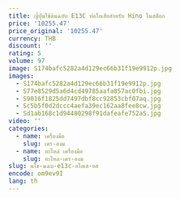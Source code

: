 ```yaml
---
title: ญี่ปุ่นใช้ต้นฉบับ E13C ท่อไอเสียสําหรับ Hino ในสต็อก
price: '10255.47'
price_original: '10255.47'
currency: THB
discount: ''
rating: 5
volume: 97
image: S174bafc5282a4d129ec66b31f19e9912p.jpg
images:
  - S174bafc5282a4d129ec66b31f19e9912p.jpg
  - S77e8529d5a6d4cd49785aafa857ac0fbi.jpg
  - S9016f1825dd7497dbf8cc92853cbf07aq.jpg
  - Sc5b5f0d2dccc4aefa39ec162aa8fee8cw.jpg
  - Sd1ab168c1d94480298f91dafeafe752aS.jpg
video: ''
categories:
  - name: เครื่องมือ
    slug: เคร-องม
  - name: อะไหล่ เครื่องมือ
    slug: อะไหล-เคร-องม
slug: นใช-นฉบ-e13c-อไอเส-ยส
encode: om9ev9I
lang: th
---
```

  